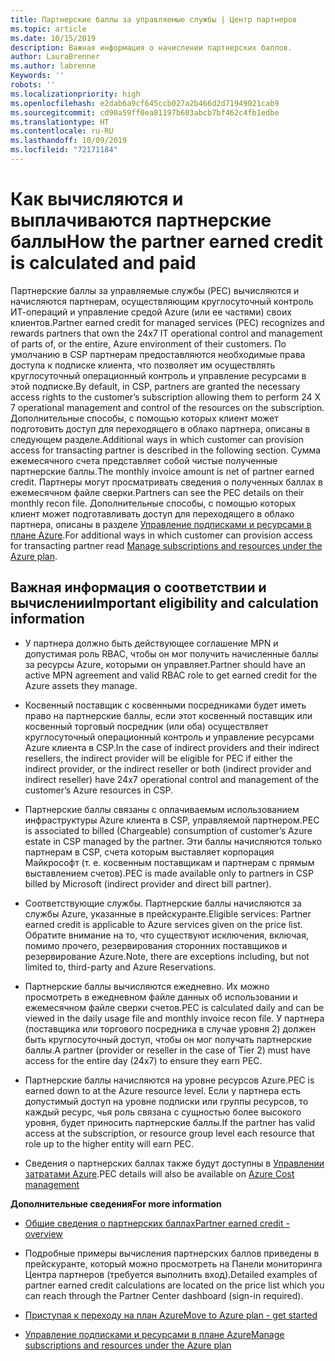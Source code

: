 ```yaml
---
title: Партнерские баллы за управляемые службы | Центр партнеров
ms.topic: article
ms.date: 10/15/2019
description: Важная информация о начислении партнерских баллов.
author: LauraBrenner
ms.author: labrenne
Keywords: ''
robots: ''
ms.localizationpriority: high
ms.openlocfilehash: e2dab6a9cf645ccb027a2b466d2d71949021cab9
ms.sourcegitcommit: cd90a59ff0ea81197b603abcb7bf462c4fb1edbe
ms.translationtype: HT
ms.contentlocale: ru-RU
ms.lasthandoff: 10/09/2019
ms.locfileid: "72171184"
---
```

# <a name="how-the-partner-earned-credit-is-calculated-and-paid"></a><span data-ttu-id="6641c-103">Как вычисляются и выплачиваются партнерские баллы</span><span class="sxs-lookup"><span data-stu-id="6641c-103">How the partner earned credit is calculated and paid</span></span>

<span data-ttu-id="6641c-104">Партнерские баллы за управляемые службы (PEC) вычисляются и начисляются партнерам, осуществляющим круглосуточный контроль ИТ-операций и управление средой Azure (или ее частями) своих клиентов.</span><span class="sxs-lookup"><span data-stu-id="6641c-104">Partner earned credit for managed services (PEC) recognizes and rewards partners that own the 24x7 IT operational control and management of parts of, or the entire, Azure environment of their customers.</span></span> <span data-ttu-id="6641c-105">По умолчанию в CSP партнерам предоставляются необходимые права доступа к подписке клиента, что позволяет им осуществлять круглосуточный операционный контроль и управление ресурсами в этой подписке.</span><span class="sxs-lookup"><span data-stu-id="6641c-105">By default, in CSP, partners are granted the necessary access rights to the customer’s subscription allowing them to perform 24 X 7 operational management and control of the resources on the subscription.</span></span> <span data-ttu-id="6641c-106">Дополнительные способы, с помощью которых клиент может подготовить доступ для переходящего в облако партнера, описаны в следующем разделе.</span><span class="sxs-lookup"><span data-stu-id="6641c-106">Additional ways in which customer can provision access for transacting partner is described in the following section.</span></span> <span data-ttu-id="6641c-107">Сумма ежемесячного счета представляет собой чистые полученные партнерские баллы.</span><span class="sxs-lookup"><span data-stu-id="6641c-107">The monthly invoice amount is net of partner earned credit.</span></span> <span data-ttu-id="6641c-108">Партнеры могут просматривать сведения о полученных баллах в ежемесячном файле сверки.</span><span class="sxs-lookup"><span data-stu-id="6641c-108">Partners can see the PEC details on their monthly recon file.</span></span> <span data-ttu-id="6641c-109">Дополнительные способы, с помощью которых клиент может подготавливать доступ для переходящего в облако партнера, описаны в разделе [Управление подписками и ресурсами в плане Azure](azure-plan-manage.md).</span><span class="sxs-lookup"><span data-stu-id="6641c-109">For additional ways in which customer can provision access for transacting partner read [Manage subscriptions and resources under the Azure plan](azure-plan-manage.md).</span></span>

## <a name="important-eligibility-and-calculation-information"></a><span data-ttu-id="6641c-110">Важная информация о соответствии и вычислении</span><span class="sxs-lookup"><span data-stu-id="6641c-110">Important eligibility and calculation information</span></span>

- <span data-ttu-id="6641c-111">У партнера должно быть действующее соглашение MPN и допустимая роль RBAC, чтобы он мог получить начисленные баллы за ресурсы Azure, которыми он управляет.</span><span class="sxs-lookup"><span data-stu-id="6641c-111">Partner should have an active MPN agreement and valid RBAC role to get earned credit for the Azure assets they manage.</span></span> 

- <span data-ttu-id="6641c-112">Косвенный поставщик с косвенными посредниками будет иметь право на партнерские баллы, если этот косвенный поставщик или косвенный торговый посредник (или оба) осуществляет круглосуточный операционный контроль и управление ресурсами Azure клиента в CSP.</span><span class="sxs-lookup"><span data-stu-id="6641c-112">In the case of indirect providers and their indirect resellers, the indirect provider will be eligible for PEC if either the indirect provider, or the indirect reseller or both (indirect provider and indirect reseller) have 24x7 operational control and management of the customer’s Azure resources in CSP.</span></span>

- <span data-ttu-id="6641c-113">Партнерские баллы связаны с оплачиваемым использованием инфраструктуры Azure клиента в CSP, управляемой партнером.</span><span class="sxs-lookup"><span data-stu-id="6641c-113">PEC is associated to billed (Chargeable) consumption of customer’s Azure estate in CSP managed by the partner.</span></span> <span data-ttu-id="6641c-114">Эти баллы начисляются только партнерам в CSP, счета которым выставляет корпорация Майкрософт (т. е. косвенным поставщикам и партнерам с прямым выставлением счетов).</span><span class="sxs-lookup"><span data-stu-id="6641c-114">PEC is made available only to partners in CSP billed by Microsoft (indirect provider and direct bill partner).</span></span> 

- <span data-ttu-id="6641c-115">Соответствующие службы. Партнерские баллы начисляются за службы Azure, указанные в прейскуранте.</span><span class="sxs-lookup"><span data-stu-id="6641c-115">Eligible services: Partner earned credit is applicable to Azure services given on the price list.</span></span>  <span data-ttu-id="6641c-116">Обратите внимание на то, что существуют исключения, включая, помимо прочего, резервирования сторонних поставщиков и резервирование Azure.</span><span class="sxs-lookup"><span data-stu-id="6641c-116">Note, there are exceptions including, but not limited to, third-party and Azure Reservations.</span></span> 

- <span data-ttu-id="6641c-117">Партнерские баллы вычисляются ежедневно. Их можно просмотреть в ежедневном файле данных об использовании и ежемесячном файле сверки счетов.</span><span class="sxs-lookup"><span data-stu-id="6641c-117">PEC is calculated daily and can be viewed in the daily usage file and monthly invoice recon file.</span></span> <span data-ttu-id="6641c-118">У партнера (поставщика или торгового посредника в случае уровня 2) должен быть круглосуточный доступ, чтобы он мог получать партнерские баллы.</span><span class="sxs-lookup"><span data-stu-id="6641c-118">A partner (provider or reseller in the case of Tier 2) must have access for the entire day (24x7) to ensure they earn PEC.</span></span>  

- <span data-ttu-id="6641c-119">Партнерские баллы начисляются на уровне ресурсов Azure.</span><span class="sxs-lookup"><span data-stu-id="6641c-119">PEC is earned down to at the Azure resource level.</span></span> <span data-ttu-id="6641c-120">Если у партнера есть допустимый доступ на уровне подписки или группы ресурсов, то каждый ресурс, чья роль связана с сущностью более высокого уровня, будет приносить партнерские баллы.</span><span class="sxs-lookup"><span data-stu-id="6641c-120">If the partner has valid access at the subscription, or resource group level each resource that role up to the higher entity will earn PEC.</span></span>  

- <span data-ttu-id="6641c-121">Сведения о партнерских баллах также будут доступны в [Управлении затратами Azure](https://go.microsoft.com/fwlink/?linkid=2106482).</span><span class="sxs-lookup"><span data-stu-id="6641c-121">PEC details will also be available on [Azure Cost management](https://go.microsoft.com/fwlink/?linkid=2106482)</span></span>

 
 <span data-ttu-id="6641c-122">**Дополнительные сведения**</span><span class="sxs-lookup"><span data-stu-id="6641c-122">**For more information**</span></span>

- [<span data-ttu-id="6641c-123">Общие сведения о партнерских баллах</span><span class="sxs-lookup"><span data-stu-id="6641c-123">Partner earned credit - overview</span></span>](partner-earned-credit.md)

- <span data-ttu-id="6641c-124">Подробные примеры вычисления партнерских баллов приведены в прейскуранте, который можно просмотреть на Панели мониторинга Центра партнеров (требуется выполнить вход).</span><span class="sxs-lookup"><span data-stu-id="6641c-124">Detailed examples of partner earned credit calculations are located on the price list which you can reach through the Partner Center dashboard (sign-in required).</span></span>

- [<span data-ttu-id="6641c-125">Приступая к переходу на план Azure</span><span class="sxs-lookup"><span data-stu-id="6641c-125">Move to Azure plan - get started</span></span>](azure-plan-get-started.md)

- [<span data-ttu-id="6641c-126">Управление подписками и ресурсами в плане Azure</span><span class="sxs-lookup"><span data-stu-id="6641c-126">Manage subscriptions and resources under the Azure plan</span></span>](azure-plan-manage.md)

